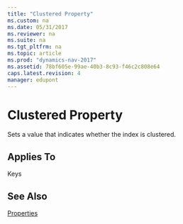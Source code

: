 ```yaml
---
title: "Clustered Property"
ms.custom: na
ms.date: 05/31/2017
ms.reviewer: na
ms.suite: na
ms.tgt_pltfrm: na
ms.topic: article
ms.prod: "dynamics-nav-2017"
ms.assetid: 78bf605e-99ae-40b3-8c93-f46c2c808e64
caps.latest.revision: 4
manager: edupont
---
```

# Clustered Property
Sets a value that indicates whether the index is clustered.  
  
## Applies To  
 Keys  
  
## See Also  
 [Properties](devenv-properties.md)